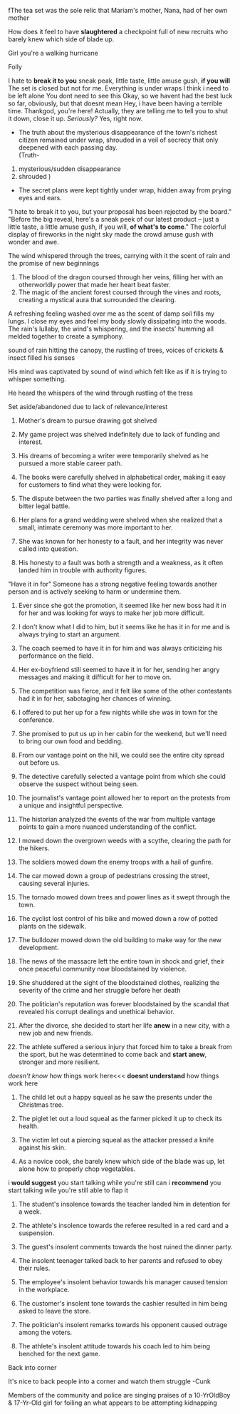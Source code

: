 fThe tea set was the sole relic that Mariam's mother, Nana, had of her own mother

How does it feel to have **slaughtered** a checkpoint full of new recruits who barely knew which side of blade up.

Girl you're a walking hurricane



Folly 

I hate to **break it to you**
sneak peak, little taste, little amuse gush, **if you will**
The set is closed but not for me.
Everything is under wraps
I think i need to be left alone
You dont need to see this
Okay, so we havent had the best luck so far, obviously, but that doesnt mean
Hey, i have been having a terrible time.
Thankgod, you're here!
Actually, they are telling me to tell you to shut it down, close it up.
*Seriously?*
Yes, right now.


-  The truth about the mysterious disappearance of the town's richest citizen remained under wrap, shrouded in a veil of secrecy that only deepened with each passing day.  
(Truth-
1. mysterious/sudden disappearance  
2. shrouded )

- The secret plans were kept tightly under wrap, hidden away from prying eyes and ears.

"I hate to break it to you, but your proposal has been rejected by the board."
"Before the big reveal, here's a sneak peek of our latest product – just a little taste, a little amuse gush, if you will, **of what's to come**."
The colorful display of fireworks in the night sky made the crowd amuse gush with wonder and awe.

The wind whispered through the trees, carrying with it the scent of rain and the promise of new beginnings

1.  The blood of the dragon coursed through her veins, filling her with an otherworldly power that made her heart beat faster.
2.  The magic of the ancient forest coursed through the vines and roots, creating a mystical aura that surrounded the clearing.

A refreshing feeling washed over me as the scent of damp soil fills my lungs. I close my eyes and feel my body slowly dissipating into the woods. The rain's lullaby, the wind's whispering, and the insects' humming all melded together to create a symphony.


 sound of rain hitting the canopy, the rustling of trees, voices of crickets & insect filled his senses 


His mind was captivated by sound of wind which felt like as if it is trying to whisper something.

He heard the whispers of the wind through rustling of the tress

Set aside/abandoned due to lack of relevance/interest
1. Mother's dream to pursue drawing got shelved 
2. My game project was shelved indefinitely due to lack of funding and interest.
3.  His dreams of becoming a writer were temporarily shelved as he pursued a more stable career path.
4.  The books were carefully shelved in alphabetical order, making it easy for customers to find what they were looking for.
5.  The dispute between the two parties was finally shelved after a long and bitter legal battle.
6.  Her plans for a grand wedding were shelved when she realized that a small, intimate ceremony was more important to her.

1.  She was known for her honesty to a fault, and her integrity was never called into question.
2.  His honesty to a fault was both a strength and a weakness, as it often landed him in trouble with authority figures.

"Have it in for" Someone has a strong negative feeling towards another person and is actively seeking to harm or undermine them.
1.  Ever since she got the promotion, it seemed like her new boss had it in for her and was looking for ways to make her job more difficult.
2.  I don't know what I did to him, but it seems like he has it in for me and is always trying to start an argument.
3.  The coach seemed to have it in for him and was always criticizing his performance on the field.
4.  Her ex-boyfriend still seemed to have it in for her, sending her angry messages and making it difficult for her to move on.
5.  The competition was fierce, and it felt like some of the other contestants had it in for her, sabotaging her chances of winning.

1.  I offered to put her up for a few nights while she was in town for the conference.
2.  She promised to put us up in her cabin for the weekend, but we'll need to bring our own food and bedding.


1.  From our vantage point on the hill, we could see the entire city spread out before us.
2.  The detective carefully selected a vantage point from which she could observe the suspect without being seen.
3.  The journalist's vantage point allowed her to report on the protests from a unique and insightful perspective.
4.  The historian analyzed the events of the war from multiple vantage points to gain a more nuanced understanding of the conflict.


1. I mowed down the overgrown weeds with a scythe, clearing the path for the hikers.
2. The soldiers mowed down the enemy troops with a hail of gunfire.
2.  The car mowed down a group of pedestrians crossing the street, causing several injuries.
3.  The tornado mowed down trees and power lines as it swept through the town.
4.  The cyclist lost control of his bike and mowed down a row of potted plants on the sidewalk.
5.  The bulldozer mowed down the old building to make way for the new development.

1.  The news of the massacre left the entire town in shock and grief, their once peaceful community now bloodstained by violence.
2.  She shuddered at the sight of the bloodstained clothes, realizing the severity of the crime and her struggle before her death
3.  The politician's reputation was forever bloodstained by the scandal that revealed his corrupt dealings and unethical behavior.

1.  After the divorce, she decided to start her life **anew** in a new city, with a new job and new friends.
2.  The athlete suffered a serious injury that forced him to take a break from the sport, but he was determined to come back and **start anew**, stronger and more resilient.

*doesn't know* how things work here<<< **doesnt understand** how things work here

1.  The child let out a happy squeal as he saw the presents under the Christmas tree.
3.  The piglet let out a loud squeal as the farmer picked it up to check its health.
4.  The victim let out a piercing squeal as the attacker pressed a knife against his skin.

1.  As a novice cook, she barely knew which side of the blade was up, let alone how to properly chop vegetables.


i **would suggest** you start talking while you're still can
i **recommend** you start talking wile you're still able to flap it


1.  The student's insolence towards the teacher landed him in detention for a week.
2.  The athlete's insolence towards the referee resulted in a red card and a suspension.
3.  The guest's insolent comments towards the host ruined the dinner party.

1.  The insolent teenager talked back to her parents and refused to obey their rules.
2.  The employee's insolent behavior towards his manager caused tension in the workplace.
3.  The customer's insolent tone towards the cashier resulted in him being asked to leave the store.
4.  The politician's insolent remarks towards his opponent caused outrage among the voters.
5.  The athlete's insolent attitude towards his coach led to him being benched for the next game.


Back into corner

It's nice to back people into a corner and watch them struggle -Cunk


Members of the community and police are singing praises of a 10-YrOldBoy & 17-Yr-Old girl for foiling an what appears to be attempting kidnapping




